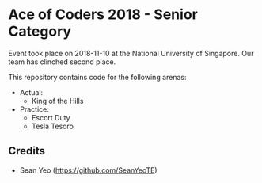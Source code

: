 # Ace of Coders 2018 - Senior Category
Event took place on 2018-11-10 at the National University of Singapore. Our team has clinched second place.

This repository contains code for the following arenas:
* Actual:
  * King of the Hills
* Practice:
  * Escort Duty
  * Tesla Tesoro

## Credits
* Sean Yeo (https://github.com/SeanYeoTE)

